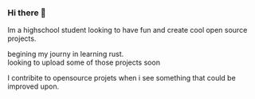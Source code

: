 ### Hi there 👋
Im a highschool student looking to have fun and create cool open source projects. <br>

begining my journy in learning rust. <br>
looking to upload some of those projects soon <br>

I contribite to opensource projets when i see something that could be improved upon.
<!--
**vjgtigers/vjgtigers** is a ✨ _special_ ✨ repository because its `README.md` (this file) appears on your GitHub profile.




Here are some ideas to get you started:

- 🔭 I’m currently working on ...
- 🌱 I’m currently learning ...
- 👯 I’m looking to collaborate on ...
- 🤔 I’m looking for help with ...
- 💬 Ask me about ...
- 📫 How to reach me: ...
- ⚡ Fun fact: ...
-->
